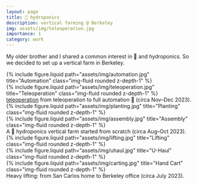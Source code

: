 ```yaml
---
layout: page
title: 🍓 hydroponics
description: vertical farming @ Berkeley
img: assets/img/teleoperation.jpg
importance: 1
category: work
---
```


My older brother and I shared a common interest in 🍓 and hydroponics. So we decided to set up a vertical farm in Berkeley.

<div class="row">
    <div class="col-sm-4 mt-3 mt-md-0">
        {% include figure.liquid path="assets/img/automation.jpg" title="Automation" class="img-fluid rounded z-depth-1" %}
    </div>
    <div class="col-sm-8 mt-3 mt-md-0">
        {% include figure.liquid path="assets/img/teleoperation.jpg" title="Teleoperation" class="img-fluid rounded z-depth-1" %}
    </div>
</div>
<div class="caption">
    <a href="https://youtu.be/NGgXK1PzWXQ">teleoperation</a> from teleoperation to full automation 🦾 (circa Nov–Dec 2023).
</div>

<div class="row">
    <div class="col-sm-4 mt-3 mt-md-0">
        {% include figure.liquid path="assets/img/planting.jpg" title="Planting" class="img-fluid rounded z-depth-1" %}
    </div>
    <div class="col-sm-8 mt-3 mt-md-0">
        {% include figure.liquid path="assets/img/assembly.jpg" title="Assembly" class="img-fluid rounded z-depth-1" %}
    </div>
</div>
<div class="caption">
    A 🍓 hydroponics vertical farm started from scratch (circa Aug–Oct 2023).
</div>

<div class="row">
    <div class="col-sm mt-3 mt-md-0">
        {% include figure.liquid path="assets/img/lifting.jpg" title="Lifting" class="img-fluid rounded z-depth-1" %}
    </div>
    <div class="col-sm mt-3 mt-md-0">
        {% include figure.liquid path="assets/img/uhaul.jpg" title="U-Haul" class="img-fluid rounded z-depth-1" %}
    </div>
    <div class="col-sm mt-3 mt-md-0">
        {% include figure.liquid path="assets/img/carting.jpg" title="Hand Cart" class="img-fluid rounded z-depth-1" %}
    </div>
</div>
<div class="caption">
    Heavy lifting: from San Carlos home to Berkeley office (circa July 2023).
</div>
